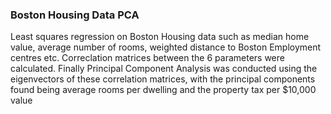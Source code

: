 ### Boston Housing Data PCA

Least squares regression on Boston Housing data such as median home value, average number of rooms, weighted distance to Boston Employment centres etc. Correclation matrices between the 6 parameters were calculated.
Finally Principal Component Analysis was conducted using the eigenvectors of these correlation matrices, with the principal components found being average rooms per dwelling and the property tax per $10,000 value
